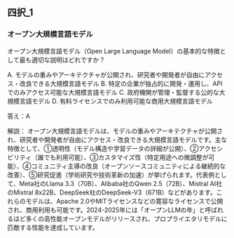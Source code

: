 ## 四択_1
### オープン大規模言語モデル
オープン大規模言語モデル（Open Large Language Model）の基本的な特徴として最も適切な説明はどれですか？

A. モデルの重みやアーキテクチャが公開され、研究者や開発者が自由にアクセス・改良できる大規模言語モデル
B. 特定の企業が独占的に開発・運用し、APIでのみアクセス可能な大規模言語モデル
C. 政府機関が管理・監督する公的な大規模言語モデル
D. 有料ライセンスでのみ利用可能な商用大規模言語モデル

答え：A

解説：
オープン大規模言語モデルは、モデルの重みやアーキテクチャが公開され、研究者や開発者が自由にアクセス・改良できる大規模言語モデルです。主な特徴として、①透明性（モデル構造や学習データの詳細が公開）、②アクセシビリティ（誰でも利用可能）、③カスタマイズ性（特定用途への微調整が可能）、④コミュニティ主導の改良（オープンソースコミュニティによる継続的な改善）、⑤研究促進（学術研究や技術革新の加速）が挙げられます。代表例として、Meta社のLlama 3.3（70B）、Alibaba社のQwen 2.5（72B）、Mistral AI社のMixtral 8x22B、DeepSeek社のDeepSeek-V3（671B）などがあります。これらのモデルは、Apache 2.0やMITライセンスなどの寛容なライセンスで公開され、商用利用も可能です。2024-2025年には「オープンLLMの年」と呼ばれるほど多くの高性能オープンモデルがリリースされ、プロプライエタリモデルに匹敵する性能を達成しています。 